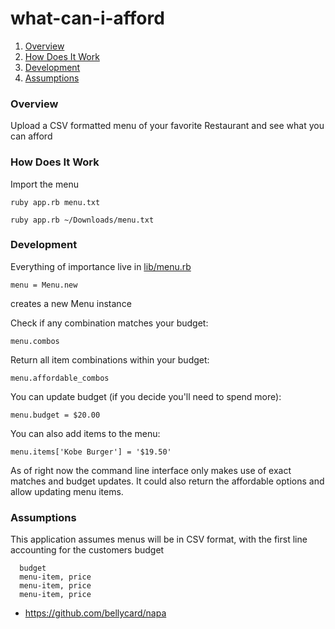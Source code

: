 # what-can-i-afford

<!-- :bow: Please put your auspicious [Travis status button](http://docs.travis-ci.com/user/status-images/) here :bow: -->

1. [Overview](#overview)
2. [How Does It Work](#how-does-it-work)
3. [Development](#development)
4. [Assumptions](#assumption)

### Overview

Upload a CSV formatted menu of your favorite Restaurant and see what you can afford

### How Does It Work

Import the menu

``ruby app.rb menu.txt``

``ruby app.rb ~/Downloads/menu.txt``

### Development

Everything of importance live in [lib/menu.rb](https://github.com/dajwill/what-can-i-afford/blob/master/lib/menu.rb)

``menu = Menu.new``

creates a new Menu instance

Check if any combination matches your budget:

``menu.combos``

Return all item combinations within your budget:

``menu.affordable_combos``

You can update budget (if you decide you'll need to spend more):

``menu.budget = $20.00``

You can also add items to the menu:

``menu.items['Kobe Burger'] = '$19.50'``

As of right now the command line interface only makes use of exact matches and budget updates. It could also return the affordable options and allow updating menu items.

### Assumptions

This application assumes menus will be in CSV format, with the first line accounting for the customers budget

```
  budget
  menu-item, price
  menu-item, price
  menu-item, price
```

- https://github.com/bellycard/napa
